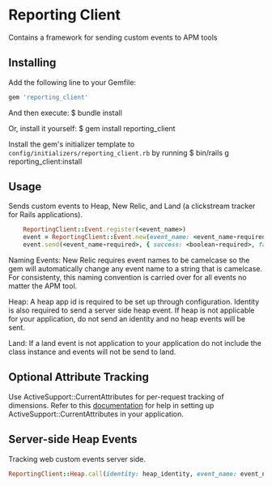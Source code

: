 # Reporting Client
 Contains a framework for sending custom events to APM tools

## Installing

Add the following line to your Gemfile:

```ruby
gem 'reporting_client'

```

And then execute:
  $ bundle install

Or, install it yourself:
    $ gem install reporting_client

Install the gem's initializer template to `config/initializers/reporting_client.rb` by running
  $ bin/rails g reporting_client:install

## Usage

Sends custom events to Heap, New Relic, and Land (a clickstream tracker for Rails applications).

```ruby
    ReportingClient::Event.register(<event_name>)
    event = ReportingClient::Event.new(event_name: <event_name-required>, heap_identity: <heap_identity-optional>, land: @land-optional )
    event.send(<event_name-required>, { success: <boolean-required>, fail_reason: <string-optional>, meta: <additional attributes-optional> })
```

Naming Events: New Relic requires event names to be camelcase so the gem will automatically change any event name to a string that is camelcase. For consistenty, this naming convention is carried over for all events no matter the APM tool.

Heap: A heap app id is required to be set up through configuration. Identity is also required to send a server side heap event. If heap is not applicable for your application, do not send an identity and no heap events will be sent.

Land: If a land event is not application to your application do not include the class instance and events will not be send to land.

## Optional Attribute Tracking
Use ActiveSupport::CurrentAttributes for per-request tracking of dimensions. Refer to this [documentation]( https://api.rubyonrails.org/classes/ActiveSupport/CurrentAttributes.html) for help in setting up ActiveSupport::CurrentAttributes in your application.


## Server-side Heap Events
Tracking web custom events server side.

```ruby
ReportingClient::Heap.call(identity: heap_identity, event_name: event_name, properties: data)

```



